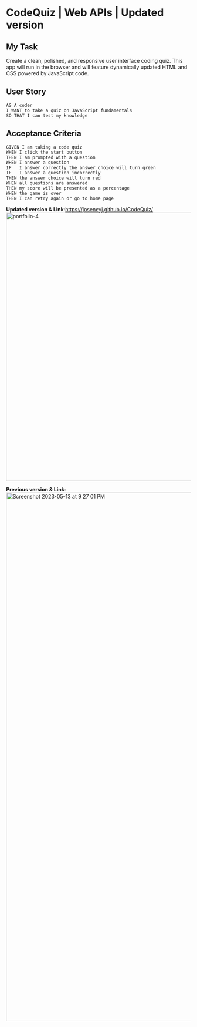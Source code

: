 # CodeQuiz | Web APIs | Updated version

## My Task

Create a clean, polished, and responsive user interface coding quiz. This app will run in the browser and will feature dynamically updated HTML and CSS powered by JavaScript code.


## User Story

```
AS A coder
I WANT to take a quiz on JavaScript fundamentals
SO THAT I can test my knowledge 
```

## Acceptance Criteria

```
GIVEN I am taking a code quiz
WHEN I click the start button
THEN I am prompted with a question 
WHEN I answer a question
IF   I answer correctly the answer choice will turn green
IF   I answer a question incorrectly
THEN the answer choice will turn red
WHEN all questions are answered
THEN my score will be presented as a percentage
WHEN the game is over
THEN I can retry again or go to home page
```

**Updated version & Link**:https://joseneyj.github.io/CodeQuiz/
<img width="1345" height="732" alt="portfolio-4" src="https://github.com/user-attachments/assets/d93c6b23-0c42-4c43-bd42-af240f819f57" />


**Previous version & Link**:
<img width="1440" alt="Screenshot 2023-05-13 at 9 27 01 PM" src="https://github.com/JoseneyJ/Quiz4Challenge/assets/119374215/a57f5064-d4b6-4fc4-8651-e9154fc65f34">
